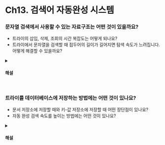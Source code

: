 # Ch13. 검색어 자동완성 시스템

### 문자열 검색에서 사용할 수 있는 자료구조는 어떤 것이 있을까요?

* 트라이의 삽입, 삭제, 조회의 시간 복잡도는 어떻게 되나요?
* 트라이에서 문자열을 검색할 때 접두어의 길이가 길어지면 탐색 속도가 느려집니다. 어떻게 해결할 수 있을까요?

<details>
<summary><h4>해설</h4></summary>

> 문자열 검색에서 사용할 수 있는 자료구조는 어떤 것이 있을까요?
* 해시 테이블이나 트라이와 같은 자료구조를 사용할 수 있습니다.

> 트라이의 삽입, 삭제, 조회의 시간 복잡도는 어떻게 되나요?
* 트라이의 노드를 찾기 위해 문자열의 길이만큼 소요되고 이후 노드를 탐색하는 시간이 소요됩니다. 따라서 O(문자열의 길이 * 찾은 노드의 자식 노드의 수)의 시간 복잡도를 가집니다.

> 트라이에서 문자열을 검색할 때 접두어의 길이가 길어지면 탐색 속도가 느려집니다. 어떻게 해결할 수 있을까요?
* 접두어의 길이를 제한하거나 삼진 검색 트라이(Ternary Search Trie)와 같은 트라이의 변형을 사용하여 탐색 속도를 높일 수 있습니다.
</details>


<br>

### 트라이를 데이터베이스에 저장하는 방법에는 어떤 것이 있나요?

* 문서 저장소에 저장할 때와 키-값 저장소에 저장할 때 어떤 장단점이 있나요?
* 자동 완성 검색 속도를 높이는 방법에는 어떤 것이 있나요?

<details>
<summary><h4>해설</h4></summary>

> 트라이를 데이터베이스에 저장하는 방법에는 어떤 것이 있나요?
* 트라이 전체를 직렬화하여 MongoDB와 같은 문서 저장소에 저장하거나 트라이의 노드를 키-값 쌍으로 변환하여 테이블 형태로 키-값 저장소에 저장할 수 있습니다.

> 문서 저장소에 저장할 때와 키-값 저장소에 저장할 때 어떤 장단점이 있나요?
* 웹 개발에서 주로 사용되는 언어는 HTML, CSS, JavaScript이며, 프레임워크로는 React, Angular, Vue.js(프론트엔드)와 Node.js, Django, Ruby on Rails(백엔드) 등이 있습니다.

> 자동 완성 검색 속도를 높이는 방법에는 어떤 것이 있나요?
* AJAX 요청을 이용하여 웹 페이지의 일부만 업데이트하거나 자동 완성의 결과를 브라우저에 캐시할 수 있습니다. 또한, 대규모 질의의 경우 샘플링을 이용하여 질의 로그를 일부만 로깅함으로써 부하를 줄일 수 있습니다.
</details>
